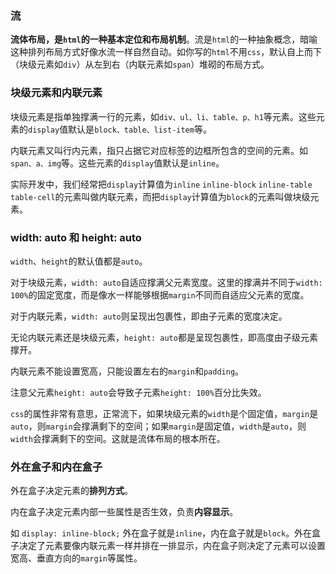 ### 流

**流体布局，是`html`的一种基本定位和布局机制**。流是`html`的一种抽象概念，暗喻这种排列布局方式好像水流一样自然自动。如你写的`html`不用`css`，默认自上而下（块级元素如`div`）从左到右（内联元素如`span`）堆砌的布局方式。

### 块级元素和内联元素

块级元素是指单独撑满一行的元素，如`div、ul、li、table、p、h1`等元素。这些元素的`display`值默认是`block、table、list-item`等。

内联元素又叫行内元素，指只占据它对应标签的边框所包含的空间的元素。如`span、a、img`等。这些元素的`display`值默认是`inline`。

实际开发中，我们经常把`display`计算值为`inline` `inline-block` `inline-table` `table-cell`的元素叫做内联元素，而把`display`计算值为`block`的元素叫做块级元素。

### width: auto 和 height: auto

`width`、`height`的默认值都是`auto`。

对于块级元素，`width: auto`自适应撑满父元素宽度。这里的撑满并不同于`width: 100%`的固定宽度，而是像水一样能够根据`margin`不同而自适应父元素的宽度。

对于内联元素，`width: auto`则呈现出包裹性，即由子元素的宽度决定。

无论内联元素还是块级元素，`height: auto`都是呈现包裹性，即高度由子级元素撑开。

内联元素不能设置宽高，只能设置左右的`margin`和`padding`。

注意父元素`height: auto`会导致子元素`height: 100%`百分比失效。

`css`的属性非常有意思，正常流下，如果块级元素的`width`是个固定值，`margin`是`auto`，则`margin`会撑满剩下的空间；如果`margin`是固定值，`width`是`auto`，则`width`会撑满剩下的空间。这就是流体布局的根本所在。

### 外在盒子和内在盒子

外在盒子决定元素的**排列方式**。

内在盒子决定元素内部一些属性是否生效，负责**内容显示**。

如 `display: inline-block;` 外在盒子就是`inline`，内在盒子就是`block`。外在盒子决定了元素要像内联元素一样并排在一排显示，内在盒子则决定了元素可以设置宽高、垂直方向的`margin`等属性。
